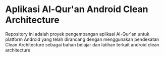 # Aplikasi Al-Qur'an Android Clean Architecture
Repository ini adalah proyek pengembangan aplikasi Al-Qur'an untuk platform Android yang telah dirancang dengan menggunakan pendekatan Clean Architecture sebagai bahan belajar dan latihan terkait android clean architecture
